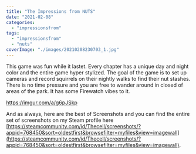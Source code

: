 ```yaml
---
title: "The Impressions from NUTS"
date: "2021-02-08"
categories: 
  - "impressionsfrom"
tags: 
  - "impressionsfrom"
  - "nuts"
coverImage: "./images/20210208230703_1.jpg"
---
```


This game was fun while it lastet. Every chapter has a unique day and night color and the entire game hyper stylized. The goal of the game is to set up cameras and record squirrels on their nightly walks to find their nut stashes. There is no time pressure and you are free to wander around in closed of areas of the park. It has some Firewatch vibes to it.

https://imgur.com/a/g6pJSkp

And as always, here are the best of Screenshots and you can find the entire set of screenshots on my Steam profile here [https://steamcommunity.com/id/Thecell/screenshots/?appid=768450&sort=oldestfirst&browsefilter=myfiles&view=imagewall](https://steamcommunity.com/id/Thecell/screenshots/?appid=768450&sort=oldestfirst&browsefilter=myfiles&view=imagewall).
